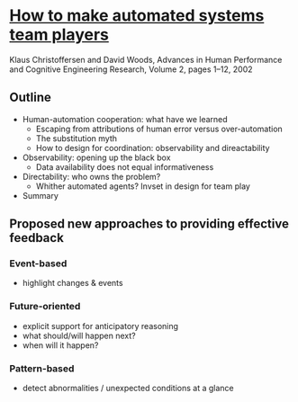 # [How to make automated systems team players](https://researchgate.net/publication/2483863)
Klaus Christoffersen and David Woods,
Advances in Human Performance and Cognitive Engineering Research, Volume 2, pages 1–12,
2002


## Outline

* Human-automation cooperation: what have we learned
    - Escaping from attributions of human error versus over-automation
    - The substitution myth
    - How to design for coordination: observability and direactability
* Observability: opening up the black box
    - Data availability does not equal informativeness
* Directability: who owns the problem?
    - Whither automated agents? Invset in design for team play
* Summary

## Proposed new approaches to providing effective feedback


### Event-based

* highlight changes & events

### Future-oriented

* explicit support for anticipatory reasoning
* what should/will happen next?
* when will it happen?

### Pattern-based

* detect abnormalities / unexpected conditions at a glance
